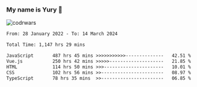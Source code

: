 ### My name is Yury 👋 
![codrwars](https://www.codewars.com/users/litury/badges/micro) 


<!--START_SECTION:waka-->

```txt
From: 28 January 2022 - To: 14 March 2024

Total Time: 1,147 hrs 29 mins

JavaScript       487 hrs 45 mins >>>>>>>>>>>--------------   42.51 %
Vue.js           250 hrs 42 mins >>>>>--------------------   21.85 %
HTML             114 hrs 50 mins >>>----------------------   10.01 %
CSS              102 hrs 56 mins >>-----------------------   08.97 %
TypeScript       78 hrs 35 mins  >>-----------------------   06.85 %
```

<!--END_SECTION:waka-->


